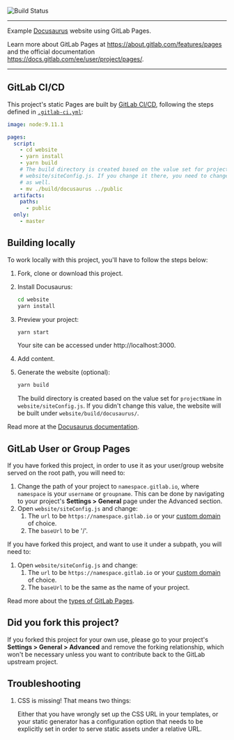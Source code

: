 ![Build Status](https://gitlab.com/pages/mkdocs/badges/master/pipeline.svg)

---

Example [Docusaurus](https://docusaurus.io/en/) website using GitLab Pages.

Learn more about GitLab Pages at https://about.gitlab.com/features/pages and the official
documentation https://docs.gitlab.com/ee/user/project/pages/.

---

## GitLab CI/CD

This project's static Pages are built by [GitLab CI/CD](https://about.gitlab.com/product/continuous-integration/),
following the steps defined in [`.gitlab-ci.yml`](.gitlab-ci.yml):

```yaml
image: node:9.11.1

pages:
  script:
    - cd website
    - yarn install
    - yarn build
    # The build directory is created based on the value set for projectName in
    # website/siteConfig.js. If you change it there, you need to change it here
    # as well.
    - mv ./build/docusaurus ../public
  artifacts:
    paths:
      - public
  only:
    - master
```

## Building locally

To work locally with this project, you'll have to follow the steps below:

1. Fork, clone or download this project.
1. Install Docusaurus:

   ```sh
   cd website
   yarn install
   ```

1. Preview your project:

   ```sh
   yarn start
   ```

   Your site can be accessed under http://localhost:3000.

1. Add content.
1. Generate the website (optional):

   ```sh
   yarn build
   ```

   The build directory is created based on the value set for `projectName` in
   `website/siteConfig.js`. If you didn't change this value, the website will
   be built under `website/build/docusaurus/`.

Read more at the [Docusaurus documentation](https://docusaurus.io).

## GitLab User or Group Pages

If you have forked this project, in order to use it as your user/group website
served on the root path, you will need to:

1. Change the path of your project to `namespace.gitlab.io`, where `namespace` is
   your `username` or `groupname`. This can be done by navigating to your
   project's **Settings > General** page under the Advanced section.
1. Open `website/siteConfig.js` and change:
   1. The `url` to be `https://namespace.gitlab.io` or your
      [custom domain](https://docs.gitlab.com/ee/user/project/pages/custom_domains_ssl_tls_certification/index.html) of choice.
   1. The `baseUrl` to be '/'.

If you have forked this project, and want to use it under a subpath, you will
need to:

1. Open `website/siteConfig.js` and change:
   1. The `url` to be `https://namespace.gitlab.io` or your
      [custom domain](https://docs.gitlab.com/ee/user/project/pages/custom_domains_ssl_tls_certification/index.html) of choice.
   1. The `baseUrl` to be the same as the name of your project.

Read more about the [types of GitLab Pages](https://docs.gitlab.com/ce/user/project/pages/getting_started_part_one.html).

## Did you fork this project?

If you forked this project for your own use, please go to your project's
**Settings > General > Advanced** and remove the forking relationship, which
won't be necessary unless you want to contribute back to the GitLab upstream project.

## Troubleshooting

1. CSS is missing! That means two things:

    Either that you have wrongly set up the CSS URL in your templates, or
    your static generator has a configuration option that needs to be explicitly
    set in order to serve static assets under a relative URL.
